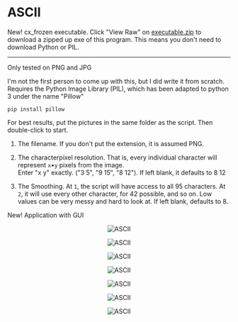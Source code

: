 ASCII
=========

New! cx_frozen executable. Click "View Raw" on [executable.zip](https://github.com/voussoir/else/blob/master/ascii/executable.zip) to download a zipped up exe of this program. This means you don't need to download Python or PIL.

____

Only tested on PNG and JPG


I'm not the first person to come up with this, but I did write it from scratch. Requires the Python Image Library (PIL), which has been adapted to python 3 under the name "Pillow"

    pip install pillow

For best results, put the pictures in the same folder as the script. Then double-click to start. 

1. The filename. If you don't put the extension, it is assumed PNG.

2. The characterpixel resolution. That is, every individual character will represent `x`•`y` pixels from the image.  
  Enter "x y" exactly. ("3 5", "9 15", "8 12"). If left blank, it defaults to 8 12

3. The Smoothing. At `1`, the script will have access to all 95 characters. At `2`, it will use every other character, for 42 possible, and so on. Low values can be very messy and hard to look at. If left blank, defaults to 8.



New! Application with GUI

<p align="center">
  <img src="https://github.com/voussoir/else/blob/master/.GitImages/ascii00.png?raw=true" alt="ASCII"/>
</p>

<p align="center">
  <img src="https://github.com/voussoir/else/blob/master/.GitImages/ascii01.png?raw=true" alt="ASCII"/>
</p>

<p align="center">
  <img src="https://github.com/voussoir/else/blob/master/.GitImages/ascii02.png?raw=true" alt="ASCII"/>
</p>

<p align="center">
  <img src="https://github.com/voussoir/else/blob/master/.GitImages/ascii03.png?raw=true" alt="ASCII"/>
</p>

<p align="center">
  <img src="https://github.com/voussoir/else/blob/master/.GitImages/ascii04.png?raw=true" alt="ASCII"/>
</p>

<p align="center">
  <img src="https://github.com/voussoir/else/blob/master/.GitImages/ascii05.png?raw=true" alt="ASCII"/>
</p>

<p align="center">
  <img src="https://github.com/voussoir/else/blob/master/.GitImages/ascii06.png?raw=true" alt="ASCII"/>
</p>